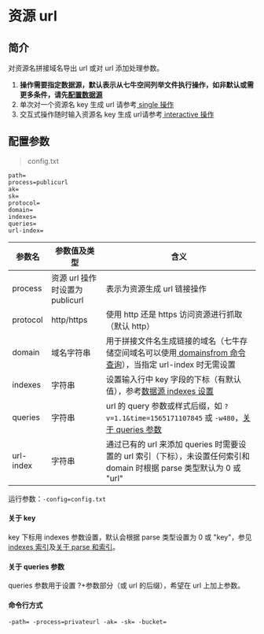# 资源 url

## 简介
对资源名拼接域名导出 url 或对 url 添加处理参数。  
1. **操作需要指定数据源，默认表示从七牛空间列举文件执行操作，如非默认或需更多条件，请先[配置数据源](datasource.md)**  
2. 单次对一个资源名 key 生成 url 请参考[ single 操作](single.md)  
3. 交互式操作随时输入资源名 key 生成 url请参考[ interactive 操作](interactive.md)  

## 配置参数
> config.txt
```
path=
process=publicurl
ak=
sk=
protocol=
domain=
indexes=
queries=
url-index=
```  
|参数名|参数值及类型 | 含义|  
|-----|-------|-----|  
|process| 资源 url 操作时设置为 publicurl | 表示为资源生成 url 链接操作|  
|protocol| http/https| 使用 http 还是 https 访问资源进行抓取（默认 http）|  
|domain| 域名字符串| 用于拼接文件名生成链接的域名（七牛存储空间域名可以使用[ domainsfrom 命令查询](domainsofbucket.md)），当指定 url-index 时无需设置|  
|indexes|字符串| 设置输入行中 key 字段的下标（有默认值），参考[数据源 indexes 设置](datasource.md#1-公共参数)|  
|queries| 字符串| url 的 query 参数或样式后缀，如 `?v=1.1&time=1565171107845` 或 `-w480`，[关于 queries 参数](#关于-queries-参数)|  
|url-index| 字符串| 通过已有的 url 来添加 queries 时需要设置的 url 索引（下标），未设置任何索引和 domain 时根据 parse 类型默认为 0 或 "url"|  

运行参数：`-config=config.txt`

#### 关于 key
key 下标用 indexes 参数设置，默认会根据 parse 类型设置为 0 或 "key"，参见[ indexes 索引](datasource.md#关于-indexes-索引)及[关于 parse 和索引](datasource.md#关于-parse)。  

#### 关于 queries 参数
queries 参数用于设置 ?+参数部分（或 url 的后缀），希望在 url 上加上参数。  

#### 命令行方式
```
-path= -process=privateurl -ak= -sk= -bucket= 
```
